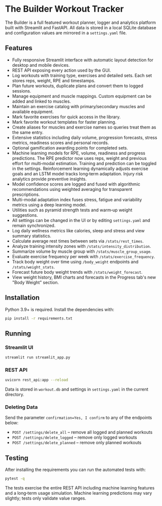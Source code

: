 # The Builder Workout Tracker

The Builder is a full featured workout planner, logger and analytics platform built with Streamlit and FastAPI. All data is stored in a local SQLite database and configuration values are mirrored in a `settings.yaml` file.

## Features

 - Fully responsive Streamlit interface with automatic layout detection for desktop and mobile devices.
- REST API exposing every action used by the GUI.
- Log workouts with training type, exercises and detailed sets. Each set stores reps, weight, RPE and timestamps.
- Plan future workouts, duplicate plans and convert them to logged sessions.
- Manage equipment and muscle mappings. Custom equipment can be added and linked to muscles.
- Maintain an exercise catalog with primary/secondary muscles and available equipment.
- Mark favorite exercises for quick access in the library.
- Mark favorite workout templates for faster planning.
- Create aliases for muscles and exercise names so queries treat them as the same entry.
- Extensive statistics including daily volume, progression forecasts, stress metrics, readiness scores and personal records.
- Optional gamification awarding points for completed sets.
- Machine learning models for RPE, volume, readiness and progress predictions. The RPE predictor now uses reps, weight and previous effort for multi‑modal estimation. Training and prediction can be toggled in the settings. Reinforcement learning dynamically adjusts exercise goals and an LSTM model tracks long‑term adaptation. Injury risk analytics provide preventive insights.
- Model confidence scores are logged and fused with algorithmic recommendations using weighted averaging for transparent prescriptions.
- Multi-modal adaptation index fuses stress, fatigue and variability metrics using a deep learning model.
- Utilities such as pyramid strength tests and warm‑up weight suggestions.
- All settings can be changed in the UI or by editing `settings.yaml` and remain synchronized.
- Log daily wellness metrics like calories, sleep and stress and view summary statistics.
- Calculate average rest times between sets via `/stats/rest_times`.
- Analyze training intensity zones with `/stats/intensity_distribution`.
- Summarize volume by muscle group with `/stats/muscle_group_usage`.
- Evaluate exercise frequency per week with `/stats/exercise_frequency`.
- Track body weight over time using `/body_weight` endpoints and `/stats/weight_stats`.
- Forecast future body weight trends with `/stats/weight_forecast`.
- View weight history, BMI charts and forecasts in the Progress tab's new "Body Weight" section.

## Installation

Python 3.9+ is required. Install the dependencies with:

```bash
pip install -r requirements.txt
```

## Running

### Streamlit UI

```bash
streamlit run streamlit_app.py
```

### REST API

```bash
uvicorn rest_api:app --reload
```

Data is stored in `workout.db` and settings in `settings.yaml` in the current directory.

### Deleting Data

Send the parameter `confirmation=Yes, I confirm` to any of the endpoints below:

- `POST /settings/delete_all` – remove all logged and planned workouts
- `POST /settings/delete_logged` – remove only logged workouts
- `POST /settings/delete_planned` – remove only planned workouts

## Testing

After installing the requirements you can run the automated tests with:

```bash
pytest -q
```

The tests exercise the entire REST API including machine learning features and a long‑term usage simulation.
Machine learning predictions may vary slightly; tests only validate value ranges.
